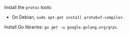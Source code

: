 Install the `protoc` tools:

- On Debian, `sudo apt-get install protobuf-compiler`.

Install Go libraries: `go get -u google.golang.org/grpc`.